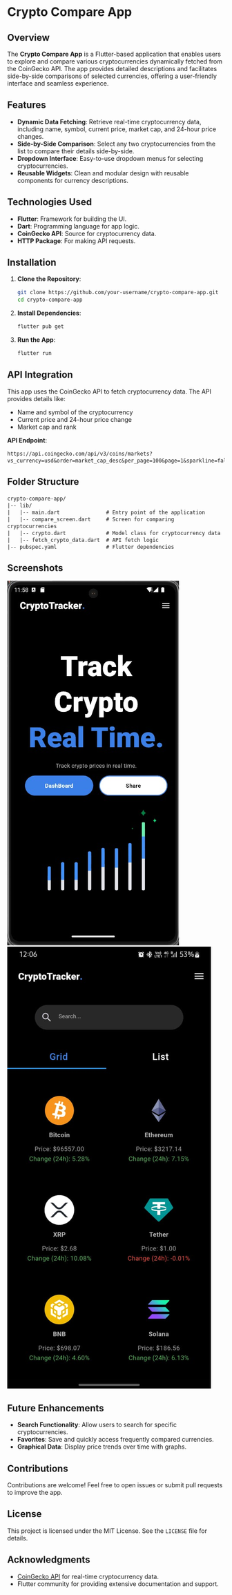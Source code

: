 # Crypto Compare App

## Overview
The **Crypto Compare App** is a Flutter-based application that enables users to explore and compare various cryptocurrencies dynamically fetched from the CoinGecko API. The app provides detailed descriptions and facilitates side-by-side comparisons of selected currencies, offering a user-friendly interface and seamless experience.

## Features
- **Dynamic Data Fetching**: Retrieve real-time cryptocurrency data, including name, symbol, current price, market cap, and 24-hour price changes.
- **Side-by-Side Comparison**: Select any two cryptocurrencies from the list to compare their details side-by-side.
- **Dropdown Interface**: Easy-to-use dropdown menus for selecting cryptocurrencies.
- **Reusable Widgets**: Clean and modular design with reusable components for currency descriptions.

## Technologies Used
- **Flutter**: Framework for building the UI.
- **Dart**: Programming language for app logic.
- **CoinGecko API**: Source for cryptocurrency data.
- **HTTP Package**: For making API requests.

## Installation
1. **Clone the Repository**:
   ```bash
   git clone https://github.com/your-username/crypto-compare-app.git
   cd crypto-compare-app
   ```

2. **Install Dependencies**:
   ```bash
   flutter pub get
   ```

3. **Run the App**:
   ```bash
   flutter run
   ```

## API Integration
This app uses the CoinGecko API to fetch cryptocurrency data. The API provides details like:
- Name and symbol of the cryptocurrency
- Current price and 24-hour price change
- Market cap and rank

**API Endpoint**: 
```
https://api.coingecko.com/api/v3/coins/markets?vs_currency=usd&order=market_cap_desc&per_page=100&page=1&sparkline=false
```

## Folder Structure
```
crypto-compare-app/
|-- lib/
|   |-- main.dart               # Entry point of the application
|   |-- compare_screen.dart     # Screen for comparing cryptocurrencies
|   |-- crypto.dart             # Model class for cryptocurrency data
|   |-- fetch_crypto_data.dart  # API fetch logic
|-- pubspec.yaml                # Flutter dependencies
```

## Screenshots
![Home Screen](assets\Screnshots\HomePage_SS.jpg)
![Dashboard Screen](assets\Screnshots\Dashboard_SS.jpg)

## Future Enhancements
- **Search Functionality**: Allow users to search for specific cryptocurrencies.
- **Favorites**: Save and quickly access frequently compared currencies.
- **Graphical Data**: Display price trends over time with graphs.

## Contributions
Contributions are welcome! Feel free to open issues or submit pull requests to improve the app.

## License
This project is licensed under the MIT License. See the `LICENSE` file for details.

## Acknowledgments
- [CoinGecko API](https://www.coingecko.com/en/api) for real-time cryptocurrency data.
- Flutter community for providing extensive documentation and support.
